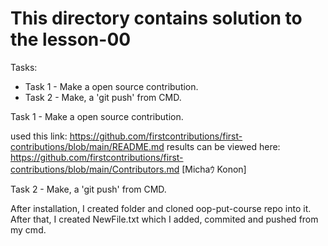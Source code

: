# This directory contains solution to the lesson-00
Tasks:
* Task 1 - Make a open source contribution.
* Task 2 - Make, a 'git push' from CMD. 

Task 1 - Make a open source contribution.

used this link: https://github.com/firstcontributions/first-contributions/blob/main/README.md
results can be viewed here: https://github.com/firstcontributions/first-contributions/blob/main/Contributors.md  [Michaｳ Konon]

Task 2 - Make, a 'git push' from CMD. 

After installation, I created folder and cloned oop-put-course repo into it. After that, I created NewFile.txt which I added, commited and pushed from my cmd.
